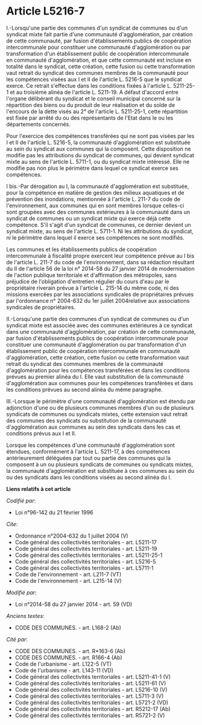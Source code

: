 # Article L5216-7

I.-Lorsqu'une partie des communes d'un syndicat de communes ou d'un syndicat mixte fait partie d'une communauté
d'agglomération, par création de cette communauté, par fusion d'établissements publics de coopération intercommunale pour
constituer une communauté d'agglomération ou par transformation d'un établissement public de coopération intercommunale en
communauté d'agglomération, et que cette communauté est incluse en totalité dans le syndicat, cette création, cette fusion ou
cette transformation vaut retrait du syndicat des communes membres de la communauté pour les compétences visées aux I et II
de l'article L. 5216-5 que le syndicat exerce. Ce retrait s'effectue dans les conditions fixées à l'article L. 5211-25-1 et
au troisième alinéa de l'article L. 5211-19. A défaut d'accord entre l'organe délibérant du syndicat et le conseil municipal
concerné sur la répartition des biens ou du produit de leur réalisation et du solde de l'encours de la dette visés au 2° de
l'article L. 5211-25-1, cette répartition est fixée par arrêté du ou des représentants de l'Etat dans le ou les départements
concernés. 

Pour l'exercice des compétences transférées qui ne sont pas visées par les I et II de l'article L. 5216-5, la communauté
d'agglomération est substituée au sein du syndicat aux communes qui la composent. Cette disposition ne modifie pas les
attributions du syndicat de communes, qui devient syndicat mixte au sens de l'article L. 5711-1, ou du syndicat mixte
intéressé. Elle ne modifie pas non plus le périmètre dans lequel ce syndicat exerce ses compétences. 

I bis.-Par dérogation au I, la communauté d'agglomération est substituée, pour la compétence en matière de gestion des
milieux aquatiques et de prévention des inondations, mentionnée à l'article L. 211-7 du code de l'environnement, aux communes
qui en sont membres lorsque celles-ci sont groupées avec des communes extérieures à la communauté dans un syndicat de
communes ou un syndicat mixte qui exerce déjà cette compétence. S'il s'agit d'un syndicat de communes, ce dernier devient un
syndicat mixte, au sens de l'article L. 5711-1. Ni les attributions du syndicat, ni le périmètre dans lequel il exerce ses
compétences ne sont modifiés. 

Les communes et les établissements publics de coopération intercommunale à fiscalité propre exercent leur compétence prévue
au I bis de l'article L. 211-7 du code de l'environnement, dans sa rédaction résultant du II de l'article 56 de la loi n°
2014-58 du 27 janvier 2014 de modernisation de l'action publique territoriale et d'affirmation des métropoles, sans préjudice
de l'obligation d'entretien régulier du cours d'eau par le propriétaire riverain prévue à l'article L. 215-14 du même code,
ni des missions exercées par les associations syndicales de propriétaires prévues par l'ordonnance n° 2004-632 du 1er juillet
2004relative aux associations syndicales de propriétaires. 

II.-Lorsqu'une partie des communes d'un syndicat de communes ou d'un syndicat mixte est associée avec des communes
extérieures à ce syndicat dans une communauté d'agglomération, par création de cette communauté, par fusion d'établissements
publics de coopération intercommunale pour constituer une communauté d'agglomération ou par transformation d'un établissement
public de coopération intercommunale en communauté d'agglomération, cette création, cette fusion ou cette transformation vaut
retrait du syndicat des communes membres de la communauté d'agglomération pour les compétences transférées et dans les
conditions prévues au premier alinéa du I. Elle vaut substitution de la communauté d'agglomération aux communes pour les
compétences transférées et dans les conditions prévues au second alinéa du même paragraphe. 

III.-Lorsque le périmètre d'une communauté d'agglomération est étendu par adjonction d'une ou de plusieurs communes membres
d'un ou de plusieurs syndicats de communes ou syndicats mixtes, cette extension vaut retrait des communes des syndicats ou
substitution de la communauté d'agglomération aux communes au sein des syndicats dans les cas et conditions prévus aux I et
II. 

Lorsque les compétences d'une communauté d'agglomération sont étendues, conformément à l'article L. 5211-17, à des
compétences antérieurement déléguées par tout ou partie des communes qui la composent à un ou plusieurs syndicats de communes
ou syndicats mixtes, la communauté d'agglomération est substituée à ces communes au sein du ou des syndicats dans les
conditions visées au second alinéa du I.

**Liens relatifs à cet article**

_Codifié par_:

  - Loi n°96-142 du 21 février 1996

_Cite_:

  - Ordonnance n°2004-632 du 1 juillet 2004 (V)
  - Code général des collectivités territoriales - art. L5211-17
  - Code général des collectivités territoriales - art. L5211-19
  - Code général des collectivités territoriales - art. L5211-25-1
  - Code général des collectivités territoriales - art. L5216-5
  - Code général des collectivités territoriales - art. L5711-1
  - Code de l'environnement - art. L211-7 (VT)
  - Code de l'environnement - art. L215-14 (V)

_Modifié par_:

  - Loi n°2014-58 du 27 janvier 2014 - art. 59 (VD)

_Anciens textes_:

  - CODE DES COMMUNES. - art. L168-2 (Ab)

_Cité par_:

  - CODE DES COMMUNES. - art. R*163-6 (Ab)
  - CODE DES COMMUNES. - art. R166-4 (Ab)
  - Code de l'urbanisme - art. L122-5 (VT)
  - Code de l'urbanisme - art. L143-11 (VD)
  - Code général des collectivités territoriales - art. L5211-41-1 (V)
  - Code général des collectivités territoriales - art. L5211-61 (V)
  - Code général des collectivités territoriales - art. L5216-10 (V)
  - Code général des collectivités territoriales - art. L5711-3 (V)
  - Code général des collectivités territoriales - art. L5721-2 (VD)
  - Code général des collectivités territoriales - art. R5212-17 (Ab)
  - Code général des collectivités territoriales - art. R5721-2 (V)

